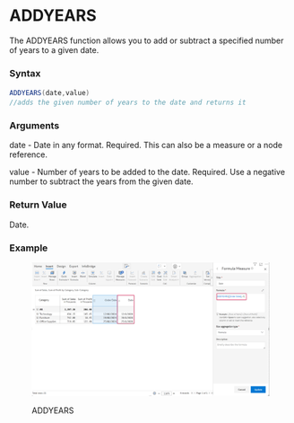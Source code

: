 # ADDYEARS

The ADDYEARS function allows you to add or subtract a specified number of years to a given date.

### Syntax <a href="#syntax" id="syntax"></a>

```java
ADDYEARS(date,value)
//adds the given number of years to the date and returns it
```

### Arguments <a href="#arguments" id="arguments"></a>

date - Date in any format. Required. This can also be a measure or a node reference.

value - Number of years to be added to the date. Required. Use a negative number to subtract the years from the given date.

### Return Value <a href="#return-value" id="return-value"></a>

Date.

### Example <a href="#example" id="example"></a>

<figure><img src="../../.gitbook/assets/image (723) (2).png" alt=""><figcaption><p>ADDYEARS</p></figcaption></figure>
